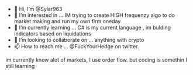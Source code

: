 - 👋 Hi, I’m @Sylar963
- 👀 I’m interested in ... IM trying to create HIGH frequenzy algo to do market making and run my own firm oneday
- 🌱 I’m currently learning ... C# is my current language , im bulding indicators based on liquidations
- 💞️ I’m looking to collaborate on ... anything with crypto
- 📫 How to reach me ... @FuckYourHedge on twitter.

im currently know alot of markets, I use order flow. but coding is somethin I still learning


<!---
Sylar963/Sylar963 is a ✨ special ✨ repository because its `README.md` (this file) appears on your GitHub profile.
You can click the Preview link to take a look at your changes.
--->
